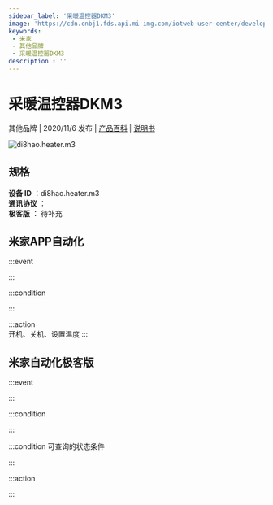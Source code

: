 ```yaml
---
sidebar_label: '采暖温控器DKM3'
image: 'https://cdn.cnbj1.fds.api.mi-img.com/iotweb-user-center/developer_1679048938241WZY8xyyR.png?GalaxyAccessKeyId=AKVGLQWBOVIRQ3XLEW&Expires=9223372036854775807&Signature=7EfiqTHuGPAAG5rW4xvNLiJsCfo='
keywords: 
 - 米家
 - 其他品牌
 - 采暖温控器DKM3
description : ''
---
```

# 采暖温控器DKM3

其他品牌 | 2020/11/6 发布 | [产品百科](https://home.mi.com/webapp/content/baike/product/index.html?model=di8hao.heater.m3/) | [说明书](https://home.mi.com/views/introduction.html?model=di8hao.heater.m3&region=cn)

![di8hao.heater.m3](https://cdn.cnbj1.fds.api.mi-img.com/iotweb-user-center/developer_1679048938241WZY8xyyR.png?GalaxyAccessKeyId=AKVGLQWBOVIRQ3XLEW&Expires=9223372036854775807&Signature=7EfiqTHuGPAAG5rW4xvNLiJsCfo=)

## 规格  
> 
**设备 ID** ：di8hao.heater.m3  
**通讯协议** ：  
**极客版**  ： 待补充 


## 米家APP自动化  

:::event  

:::

:::condition  

:::

:::action   
开机、关机、设置温度
:::

## 米家自动化极客版  

:::event  

:::

:::condition  

:::

:::condition 可查询的状态条件  

:::

:::action  

:::

        
